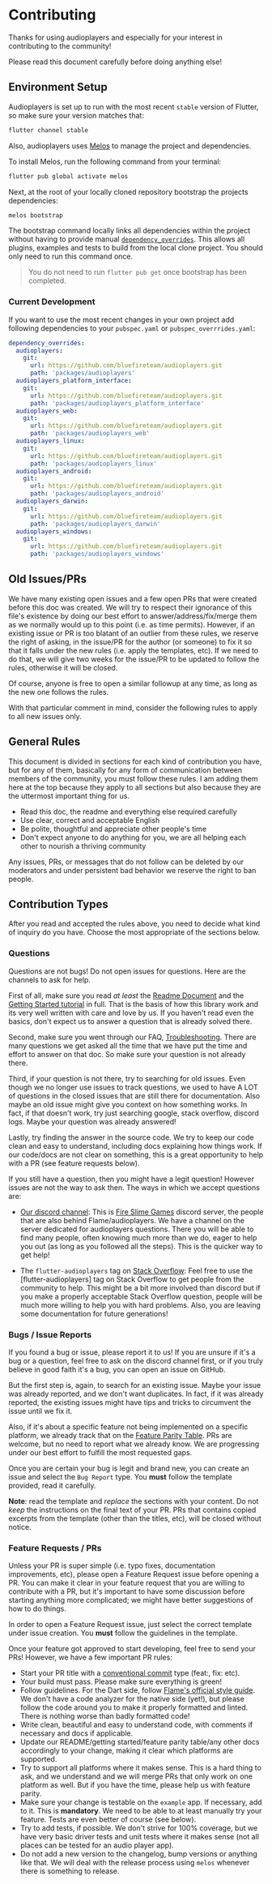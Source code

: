 # Contributing

Thanks for using audioplayers and especially for your interest in contributing to the community!

Please read this document carefully before doing anything else!

## Environment Setup

Audioplayers is set up to run with the most recent `stable` version of Flutter, so make sure your version
matches that:

```bash
flutter channel stable
```

Also, audioplayers uses [Melos](https://github.com/invertase/melos) to manage the project and dependencies.

To install Melos, run the following command from your terminal:

```bash
flutter pub global activate melos
```

Next, at the root of your locally cloned repository bootstrap the projects dependencies:

```bash
melos bootstrap
```

The bootstrap command locally links all dependencies within the project without having to
provide manual [`dependency_overrides`](https://dart.dev/tools/pub/pubspec). 
This allows all plugins, examples and tests to build from the local clone project. 
You should only need to run this command once.

> You do not need to run `flutter pub get` once bootstrap has been completed.

### Current Development

If you want to use the most recent changes in your own project add following dependencies to your `pubspec.yaml` or `pubspec_overrrides.yaml`:

```yaml
dependency_overrides:
  audioplayers:
    git:
      url: https://github.com/bluefireteam/audioplayers.git
      path: 'packages/audioplayers'
  audioplayers_platform_interface:
    git:
      url: https://github.com/bluefireteam/audioplayers.git
      path: 'packages/audioplayers_platform_interface'
  audioplayers_web:
    git:
      url: https://github.com/bluefireteam/audioplayers.git
      path: 'packages/audioplayers_web'
  audioplayers_linux:
    git:
      url: https://github.com/bluefireteam/audioplayers.git
      path: 'packages/audioplayers_linux'
  audioplayers_android:
    git:
      url: https://github.com/bluefireteam/audioplayers.git
      path: 'packages/audioplayers_android'
  audioplayers_darwin:
    git:
      url: https://github.com/bluefireteam/audioplayers.git
      path: 'packages/audioplayers_darwin'
  audioplayers_windows:
    git:
      url: https://github.com/bluefireteam/audioplayers.git
      path: 'packages/audioplayers_windows'
```

## Old Issues/PRs

We have many existing open issues and a few open PRs that were created before this doc was created. We will try to respect their ignorance of this file's existence by doing our best effort to answer/address/fix/merge them as we normally would up to this point (i.e. as time permits). 
However, if an existing issue or PR is too blatant of an outlier from these rules, we reserve the right of asking, in the issue/PR for the author (or someone) to fix it so that it falls under the new rules (i.e. apply the templates, etc). 
If we need to do that, we will give two weeks for the issue/PR to be updated to follow the rules, otherwise it will be closed.

Of course, anyone is free to open a similar followup at any time, as long as the new one follows the rules.

With that particular comment in mind, consider the following rules to apply to all new issues only.

## General Rules

This document is divided in sections for each kind of contribution you have, but for any of them, basically for any form of communication between members of the community, you must follow these rules. 
I am adding them here at the top because they apply to all sections but also because they are the uttermost important thing for us.

* Read this doc, the readme and everything else required carefully
* Use clear, correct and acceptable English
* Be polite, thoughtful and appreciate other people's time
* Don't expect anyone to do anything for you, we are all helping each other to nourish a thriving community

Any issues, PRs, or messages that do not follow can be deleted by our moderators and under persistent bad behavior we reserve the right to ban people.

## Contribution Types

After you read and accepted the rules above, you need to decide what kind of inquiry do you have. Choose the most appropriate of the sections below.

### Questions

Questions are not bugs! Do not open issues for questions. Here are the channels to ask for help.

First of all, make sure you read *at least* the [Readme Document](README.md) and the [Getting Started tutorial](getting_started.md) in full. That is the basis of how this library work and its very well written with care and love by us. If you haven't read even the basics, don't expect us to answer a question that is already solved there.

Second, make sure you went through our FAQ, [Troubleshooting](troubleshooting.md). There are many questions we get asked all the time that we have put the time and effort to answer on that doc. So make sure your question is not already there.

Third, if your question is not there, try to searching for old issues. Even though we no longer use issues to track questions, we used to have A LOT of questions in the closed issues that are still there for documentation. Also maybe an old issue might give you context on how something works. In fact, if that doesn't work, try just searching google, stack overflow, discord logs. Maybe your question was already answered!

Lastly, try finding the answer in the source code. We try to keep our code clean and easy to understand, including docs explaining how things work. If our code/docs are not clear on something, this is a great opportunity to help with a PR (see feature requests below).

If you still have a question, then you might have a legit question! However issues are not the way to ask then. The ways in which we accept questions are:

 * [Our discord channel](https://discord.gg/ny7eThk): This is [Fire Slime Games](https://fireslime.xyz/) discord server, the people that are also behind Flame/audioplayers. We have a channel on the server dedicated for audioplayers questions. There you will be able to find many people, often knowing much more than we do, eager to help you out (as long as you followed all the steps). This is the quicker way to get help!

 * The `flutter-audioplayers` tag on [Stack Overflow](https://stackoverflow.com/questions/tagged/flutter-audioplayers): Feel free to use the [flutter-audioplayers] tag on Stack Overflow to get people from the community to help. This might be a bit more involved than discord but if you make a properly acceptable Stack Overflow question, people will be much more willing to help you with hard problems. Also, you are leaving some documentation for future generations!

### Bugs / Issue Reports

If you found a bug or issue, please report it to us! If you are unsure if it's a bug or a question, feel free to ask on the discord channel first, or if you truly believe in good faith it's a bug, you can open an issue on GitHub.

But the first step is, again, to search for an existing issue. Maybe your issue was already reported, and we don't want duplicates. In fact, if it was already reported, the existing issues might have tips and tricks to circumvent the issue until we fix it.

Also, if it's about a specific feature not being implemented on a specific platform, we already track that on the [Feature Parity Table](feature_parity_table.md). PRs are welcome, but no need to report what we already know. We are progressing under our best effort to fulfill the most requested gaps.

Once you are certain your bug is legit and brand new, you can create an issue and select the `Bug Report` type. You **must** follow the template provided, read it carefully.

**Note**: read the template and *replace* the sections with your content. Do not *keep* the instructions on the final text of your PR. PRs that contains copied excerpts from the template (other than the titles, etc), will be closed without notice.

### Feature Requests / PRs

Unless your PR is super simple (i.e. typo fixes, documentation improvements, etc), please open a Feature Request issue before opening a PR. You can make it clear in your feature request that you are willing to contribute with a PR, but it's important to have some discussion before starting anything more complicated; we might have better suggestions of how to do things.

In order to open a Feature Request issue, just select the correct template under issue creation. You **must** follow the guidelines in the template.

Once your feature got approved to start developing, feel free to send your PRs! However, we have a few important PR rules:

 * Start your PR title with a [conventional commit](https://www.conventionalcommits.org) type (feat:, fix: etc).
 * Your build must pass. Please make sure everything is green!
 * Follow guidelines. For the Dart side, follow [Flame's official style guide](https://github.com/flame-engine/flame/blob/main/doc/development/style_guide.md). We don't have a code analyzer for the native side (yet!), but please follow the code around you to make it properly formatted and linted. There is nothing worse than badly formatted code!
 * Write clean, beautiful and easy to understand code, with comments if necessary and docs if applicable.
 * Update our README/getting started/feature parity table/any other docs accordingly to your change, making it clear which platforms are supported.
 * Try to support all platforms where it makes sense. This is a hard thing to ask, and we understand and we will merge PRs that only work on one platform as well. But if you have the time, please help us with feature parity.
 * Make sure your change is testable on the `example` app. If necessary, add to it. This is **mandatory**. We need to be able to at least manually try your feature. Tests are even better of course (see below).
 * Try to add tests, if possible. We don't strive for 100% coverage, but we have very basic driver tests and unit tests where it makes sense (not all places can be tested for an audio player app).
 * Do not add a new version to the changelog, bump versions or anything like that. We will deal with the release process using `melos` whenever there is something to release.
